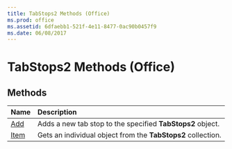 ```yaml
---
title: TabStops2 Methods (Office)
ms.prod: office
ms.assetid: 6dfaebb1-521f-4e11-8477-0ac90b0457f9
ms.date: 06/08/2017
---
```



# TabStops2 Methods (Office)

## Methods



|**Name**|**Description**|
|:-----|:-----|
|[Add](tabstops2-add-method-office.md)|Adds a new tab stop to the specified **TabStops2** object.|
|[Item](tabstops2-item-method-office.md)|Gets an individual object from the **TabStops2** collection.|

